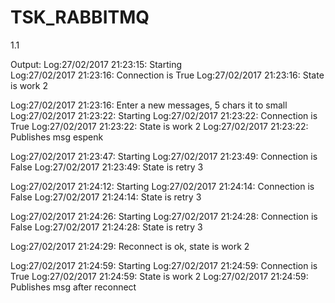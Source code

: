 # TSK_RABBITMQ
1.1

Output:
Log:27/02/2017 21:23:15: Starting	
Log:27/02/2017 21:23:16: Connection is True
Log:27/02/2017 21:23:16: State is work 2

Log:27/02/2017 21:23:16: Enter a new messages, 5 chars it to small
Log:27/02/2017 21:23:22: Starting
Log:27/02/2017 21:23:22: Connection is True
Log:27/02/2017 21:23:22: State is work 2
Log:27/02/2017 21:23:22: Publishes msg espenk

Log:27/02/2017 21:23:47: Starting
Log:27/02/2017 21:23:49: Connection is False
Log:27/02/2017 21:23:49: State is retry 3

Log:27/02/2017 21:24:12: Starting
Log:27/02/2017 21:24:14: Connection is False
Log:27/02/2017 21:24:14: State is retry 3

Log:27/02/2017 21:24:26: Starting
Log:27/02/2017 21:24:28: Connection is False
Log:27/02/2017 21:24:28: State is retry 3

Log:27/02/2017 21:24:29: Reconnect is ok, state is work 2

Log:27/02/2017 21:24:59: Starting
Log:27/02/2017 21:24:59: Connection is True
Log:27/02/2017 21:24:59: State is work 2
Log:27/02/2017 21:24:59: Publishes msg after reconnect
